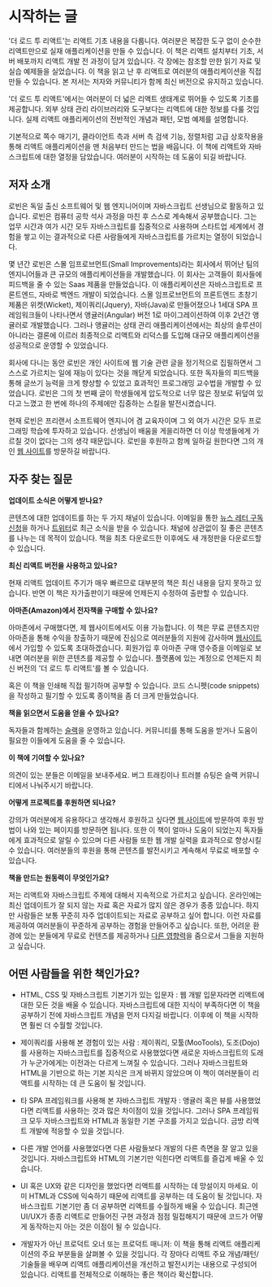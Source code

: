 # 시작하는 글

'더 로드 투 리액트'는 리액트 기초 내용을 다룹니다. 여러분은 복잡한 도구 없이 순수한 리액트만으로 실재 애플리케이션을 만들 수 있습니다. 이 책은 리액트 설치부터 기초, 서버 배포까지 리액트 개발 전 과정이 담겨 있습니다. 각 장에는 참조할 만한 읽기 자료 및 실습 예제들을 실었습니다. 이 책을 읽고 난 후 리액트로 여러분의 애플리케이션을 직접 만들 수 있습니다. 본 저서는 저자와 커뮤니티가 함께 최신 버전으로 유지하고 있습니다.

'더 로드 투 리액트'에서는 여러분이 더 넓은 리액트 생태계로 뛰어들 수 있도록 기초를 제공합니다. 외부 상태 관리 라이브러리와 도구보다는 리액트에 대한 정보를 다룰 것입니다. 실제 리액트 애플리케이션의 전반적인 개념과 패턴, 모범 예제를 설명합니다. 

기본적으로 쪽수 매기기, 클라이언트 측과 서버 측 검색 기능, 정렬처럼 고급 상호작용을 통해 리액트 애플리케이션을 맨 처음부터 만드는 법을 배웁니다. 이 책에 리액트와 자바스크립트에 대한 열정을 담았습니다. 여러분이 시작하는 데 도움이 되길 바랍니다.

## 저자 소개

로빈은 독일 출신 소프트웨어 및 웹 엔지니어이며 자바스크립트 선생님으로 활동하고 있습니다. 로빈은 컴퓨터 공학 석사 과정을 마친 후 스스로 계속해서 공부했습니다. 그는 업무 시간과 여가 시간 모두 자바스크립트를 집중적으로 사용하며 스타트업 세계에서 경험을 쌓고 이는 결과적으로 다른 사람들에게 자바스크립트를 가르치는 열정이 되었습니다.

몇 년간 로빈은 스몰 임프로브먼트(Small Improvements)라는 회사에서 뛰어난 팀의 엔지니어들과 큰 규모의 애플리케이션들을 개발했습니다. 이 회사는 고객들이 회사들에 피드백을 줄 수 있는 Saas 제품을 만들었습니다. 이 애플리케이션은 자바스크립트로 프론트엔드, 자바로 백엔드 개발이 되었습니다. 스몰 임프로브먼트의 프론트엔드 초창기 제품은 위켓(Wicket), 제이쿼리(Jquery), 자바(Java)로 만들어졌으나 1세대 SPA 프레임워크들이 나타나면서 앵귤러(Angular) 버전 1로 마이그레이션하여 이후 2년간 앵귤러로 개발했습니다. 그러나 앵귤러는 상태 관리 애플리케이션에서는 최상의 솔루션이 아니라는 결론에 이르러 최종적으로 리액트와 리덕스를 도입해 대규모 애플리케이션을 성공적으로 운영할 수 있었습니다.

회사에 다니는 동안 로빈은 개인 사이트에 웹 기술 관련 글을 정기적으로 집필하면서 그 스스로 가르치는 일에 재능이 있다는 것을 깨닫게 되었습니다. 또한 독자들의 피드백을 통해 글쓰기 능력을 크게 향상할 수 있었고 효과적인 프로그래밍 교수법을 개발할 수 있었습니다. 로빈은 그의 첫 번째 글이 학생들에게 압도적으로 너무 많은 정보로 뒤덮여 있다고 느꼈고 한 번에 하나의 주제에만 집중하는 스킬을 발전시켰습니다.

현재 로빈은 프리랜서 소프트웨어 엔지니어 겸 교육자이며 그 외 여가 시간은 모두 프로그래밍 학습에 투자하고 있습니다. 선생님이 배움을 게을리하면 더 이상 학생들에게 가르칠 것이 없다는 그의 생각 때문입니다. 로빈을 후원하고 함께 일하길 원한다면 그의 개인 [웹 사이트](https://www.robinwieruch.de/about)를 방문하길 바랍니다.

## 자주 찾는 질문

**업데이트 소식은 어떻게 받나요?**

콘텐츠에 대한 업데이트를 하는 두 가지 채널이 있습니다. 이메일을 통한 [뉴스 레터 구독 신청](https://www.getrevue.co/profile/rwieruch)을 하거나 [트위터](https://twitter.com/rwieruch)로 최근 소식을 받을 수 있습니다. 채널에 상관없이 질 좋은 콘텐츠를 나누는 데 목적이 있습니다. 책을 최초 다운로드한 이후에도 새 개정판을 다운로드할 수 있습니다.

**최신 리액트 버전을 사용하고 있나요?**

현재 리액트 업데이트 주기가 매우 빠르므로 대부분의 책은 최신 내용을 담지 못하고 있습니다. 반면 이 책은 자가출판이기 때문에 언제든지 수정하여 출판할 수 있습니다.

**아마존(Amazon)에서  전자책을 구매할 수 있나요?** 

아마존에서 구매했다면, 제 웹사이트에서도 이용 가능합니다. 이 책은 무료 콘텐츠지만 아마존을 통해 수익을 창출하기 때문에 진심으로 여러분들의 지원에 감사하며 [웹사이트](https://www.robinwieruch.de/)에서 가입할 수 있도록 초대하겠습니다. 회원가입 후 아마존 구매 영수증을 이메일로 보내면 여러분을 위한 콘텐츠를 제공할 수 있습니다. 플랫폼에 있는 계정으로 언제든지 최신 버전의 '더 로드 투 리액트'를 볼 수 있습니다. 

혹은 이 책을 인쇄해 직접 필기하며 공부할 수 있습니다. 코드 스니펫(code snippets)을 작성하고 필기할 수 있도록 종이책을 좀 더 크게 만들었습니다. 

**책을 읽으면서 도움을 얻을 수 있나요?** 

독자들과 함께하는 [슬랙](https://slack-the-road-to-learn-react.wieruch.com/)을 운영하고 있습니다. 커뮤니티를 통해 도움을 받거나 도움이 필요한 이들에게 도움을 줄 수 있습니다.

**이 책에 기여할 수 있나요?**

의견이 있는 분들은 이메일을 보내주세요. 버그 트래킹이나 트러블 슈팅은 슬랙 커뮤니티에서 나눠주시기 바랍니다.

**어떻게 프로젝트를 후원하면 되나요?** 

강의가 여러분에게 유용하다고 생각해서 후원하고 싶다면 [웹 사이트](https://www.robinwieruch.de/about)에 방문하여 후원 방법이 나와 있는 페이지를 방문하면 됩니다. 또한 이 책이 얼마나 도움이 되었는지 독자들에게 효과적으로 알릴 수 있으며 다른 사람들 또한 웹 개발 실력을 효과적으로 향상시킬 수 있습니다. 여러분들의 후원을 통해 콘텐츠를 발전시키고 계속해서 무료로 배포할 수 있습니다.

**책을 만드는 원동력이 무엇인가요?**

저는 리액트와 자바스크립트 주제에 대해서 지속적으로 가르치고 싶습니다. 온라인에는 최신 업데이트가 잘 되지 않는 자료 혹은 자료가 많지 않은 경우가 종종 있습니다. 하지만 사람들은 보통 꾸준히 자주 업데이트되는 자료로 공부하고 싶어 합니다. 이런 자료를 제공하여 여러분들이 꾸준하게 공부하는 경험을 만들어주고 싶습니다. 또한, 어려운 환경에 있는 분들에게 무료로 컨텐츠를 제공하거나 [다른 영향력](https://www.robinwieruch.de/giving-back-by-learning-react)을 줌으로서 그들을 지원하고 싶습니다.

## 어떤 사람들을 위한 책인가요?

* HTML, CSS 및 자바스크립트 기본기가 있는 입문자 : 웹 개발 입문자라면 리액트에 대한 모든 것을 배울 수 있습니다. 자바스크립트에 대한 지식이 부족하다면 이 책을 공부하기 전에 자바스크립트 개념을 먼저 다지길 바랍니다. 이후에 이 책을 시작하면 훨씬 더 수월할 것입니다.

* 제이쿼리를 사용해 본 경험이 있는 사람 : 제이쿼리, 모툴(MooTools), 도조(Dojo)를 사용하는 자바스크립트를 집중적으로 사용했었다면 새로운 자바스크립트의 도래가 누군가에게는 이전과는 다르게 느껴질 수 있습니다. 그러나 자바스크립트와 HTML을 기반으로 하는 기본 지식은 크게 바뀌지 않았으며 이 책이 여러분들이 리액트를 시작하는 데 큰 도움이 될 것입니다.

* 타 SPA 프레임워크를 사용해 본 자바스크립트 개발자 : 앵귤러 혹은 뷰를 사용했었다면 리액트를 사용하는 것과 많은 차이점이 있을 것입니다. 그러나 SPA 프레임워크 모두 자바스크립트와 HTML과 동일한 기본 구조를 가지고 있습니다. 금방 리액트 개발에 적응할 수 있을 것입니다.

* 다른 개발 언어를 사용했었다면 다른 사람들보다 개발의 다른 측면을 잘 알고 있을 것입니다. 자바스크립트와 HTML의 기본기만 익힌다면 리액트를 즐겁게 배울 수 있습니다.

* UI 혹은 UX와 같은 디자인을 했었다면 리액트를 시작하는 데 망설이지 마세요. 이미 HTML과 CSS에 익숙하기 때문에 리액트를 공부하는 데 도움이 될 것입니다. 자바스크립트 기본기만 좀 더 공부하면 리액트를 수월하게 배울 수 있습니다. 최근엔 UI/UX가 종종 리액트로 만들어진 구현 과정과 점점 밀접해지기 때문에 코드가 어떻게 동작하는지 아는 것은 이점이 될 수 있습니다.

* 개발자가 아닌 프로덕트 오너 또는 프로덕트 매니저: 이 책을 통해 리액트 애플리케이션의 주요 부분들을 살펴볼 수 있을 것입니다. 각 장마다 리액트 주요 개념/패턴/기술들을 배우며 리액트 애플리케이션을 개선하고 발전시키는 내용으로 구성되어 있습니다. 리액트를 전체적으로 이해하는 좋은 책이라 확신합니다.